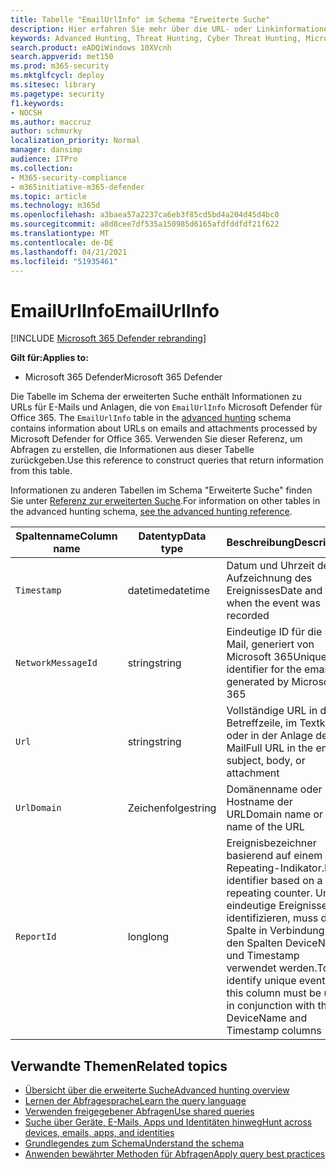 ```yaml
---
title: Tabelle "EmailUrlInfo" im Schema "Erweiterte Suche"
description: Hier erfahren Sie mehr über die URL- oder Linkinformationen in der Tabelle "EmailUrlInfo" des Schemas "Erweiterte Suche".
keywords: Advanced Hunting, Threat Hunting, Cyber Threat Hunting, Microsoft 365 Defender, microsoft 365, m365, search, query, telemetry, schema reference, kusto, table, column, data type, description, EmailUrlInfo, network message id, url, link
search.product: eADQiWindows 10XVcnh
search.appverid: met150
ms.prod: m365-security
ms.mktglfcycl: deploy
ms.sitesec: library
ms.pagetype: security
f1.keywords:
- NOCSH
ms.author: maccruz
author: schmurky
localization_priority: Normal
manager: dansimp
audience: ITPro
ms.collection:
- M365-security-compliance
- m365initiative-m365-defender
ms.topic: article
ms.technology: m365d
ms.openlocfilehash: a3baea57a2237ca6eb3f85cd5bd4a204d45d4bc0
ms.sourcegitcommit: a8d8cee7df535a150985d6165afdfddfdf21f622
ms.translationtype: MT
ms.contentlocale: de-DE
ms.lasthandoff: 04/21/2021
ms.locfileid: "51935461"
---
```

# <a name="emailurlinfo"></a><span data-ttu-id="a3d6e-104">EmailUrlInfo</span><span class="sxs-lookup"><span data-stu-id="a3d6e-104">EmailUrlInfo</span></span>

[!INCLUDE [Microsoft 365 Defender rebranding](../includes/microsoft-defender.md)]


<span data-ttu-id="a3d6e-105">**Gilt für:**</span><span class="sxs-lookup"><span data-stu-id="a3d6e-105">**Applies to:**</span></span>
- <span data-ttu-id="a3d6e-106">Microsoft 365 Defender</span><span class="sxs-lookup"><span data-stu-id="a3d6e-106">Microsoft 365 Defender</span></span>

<span data-ttu-id="a3d6e-107">Die Tabelle im Schema der erweiterten Suche enthält Informationen zu URLs für E-Mails und Anlagen, die von `EmailUrlInfo` Microsoft Defender für Office 365. [](advanced-hunting-overview.md)</span><span class="sxs-lookup"><span data-stu-id="a3d6e-107">The `EmailUrlInfo` table in the [advanced hunting](advanced-hunting-overview.md) schema contains information about URLs on emails and attachments processed by Microsoft Defender for Office 365.</span></span> <span data-ttu-id="a3d6e-108">Verwenden Sie dieser Referenz, um Abfragen zu erstellen, die Informationen aus dieser Tabelle zurückgeben.</span><span class="sxs-lookup"><span data-stu-id="a3d6e-108">Use this reference to construct queries that return information from this table.</span></span> 

<span data-ttu-id="a3d6e-109">Informationen zu anderen Tabellen im Schema "Erweiterte Suche" finden Sie unter [Referenz zur erweiterten Suche](advanced-hunting-schema-tables.md).</span><span class="sxs-lookup"><span data-stu-id="a3d6e-109">For information on other tables in the advanced hunting schema, [see the advanced hunting reference](advanced-hunting-schema-tables.md).</span></span>

| <span data-ttu-id="a3d6e-110">Spaltenname</span><span class="sxs-lookup"><span data-stu-id="a3d6e-110">Column name</span></span> | <span data-ttu-id="a3d6e-111">Datentyp</span><span class="sxs-lookup"><span data-stu-id="a3d6e-111">Data type</span></span> | <span data-ttu-id="a3d6e-112">Beschreibung</span><span class="sxs-lookup"><span data-stu-id="a3d6e-112">Description</span></span> |
|-------------|-----------|-------------|
| `Timestamp` | <span data-ttu-id="a3d6e-113">datetime</span><span class="sxs-lookup"><span data-stu-id="a3d6e-113">datetime</span></span> | <span data-ttu-id="a3d6e-114">Datum und Uhrzeit der Aufzeichnung des Ereignisses</span><span class="sxs-lookup"><span data-stu-id="a3d6e-114">Date and time when the event was recorded</span></span> |
| `NetworkMessageId` | <span data-ttu-id="a3d6e-115">string</span><span class="sxs-lookup"><span data-stu-id="a3d6e-115">string</span></span> | <span data-ttu-id="a3d6e-116">Eindeutige ID für die E-Mail, generiert von Microsoft 365</span><span class="sxs-lookup"><span data-stu-id="a3d6e-116">Unique identifier for the email, generated by Microsoft 365</span></span> |
| `Url` | <span data-ttu-id="a3d6e-117">string</span><span class="sxs-lookup"><span data-stu-id="a3d6e-117">string</span></span> | <span data-ttu-id="a3d6e-118">Vollständige URL in der Betreffzeile, im Textkörper oder in der Anlage der E-Mail</span><span class="sxs-lookup"><span data-stu-id="a3d6e-118">Full URL in the email subject, body, or attachment</span></span> |
| `UrlDomain` | <span data-ttu-id="a3d6e-119">Zeichenfolge</span><span class="sxs-lookup"><span data-stu-id="a3d6e-119">string</span></span> | <span data-ttu-id="a3d6e-120">Domänenname oder Hostname der URL</span><span class="sxs-lookup"><span data-stu-id="a3d6e-120">Domain name or host name of the URL</span></span> |
| `ReportId` | <span data-ttu-id="a3d6e-121">long</span><span class="sxs-lookup"><span data-stu-id="a3d6e-121">long</span></span> | <span data-ttu-id="a3d6e-122">Ereignisbezeichner basierend auf einem Repeating-Indikator.</span><span class="sxs-lookup"><span data-stu-id="a3d6e-122">Event identifier based on a repeating counter.</span></span> <span data-ttu-id="a3d6e-123">Um eindeutige Ereignisse zu identifizieren, muss diese Spalte in Verbindung mit den Spalten DeviceName und Timestamp verwendet werden.</span><span class="sxs-lookup"><span data-stu-id="a3d6e-123">To identify unique events, this column must be used in conjunction with the DeviceName and Timestamp columns</span></span> |

## <a name="related-topics"></a><span data-ttu-id="a3d6e-124">Verwandte Themen</span><span class="sxs-lookup"><span data-stu-id="a3d6e-124">Related topics</span></span>
- [<span data-ttu-id="a3d6e-125">Übersicht über die erweiterte Suche</span><span class="sxs-lookup"><span data-stu-id="a3d6e-125">Advanced hunting overview</span></span>](advanced-hunting-overview.md)
- [<span data-ttu-id="a3d6e-126">Lernen der Abfragesprache</span><span class="sxs-lookup"><span data-stu-id="a3d6e-126">Learn the query language</span></span>](advanced-hunting-query-language.md)
- [<span data-ttu-id="a3d6e-127">Verwenden freigegebener Abfragen</span><span class="sxs-lookup"><span data-stu-id="a3d6e-127">Use shared queries</span></span>](advanced-hunting-shared-queries.md)
- [<span data-ttu-id="a3d6e-128">Suche über Geräte, E-Mails, Apps und Identitäten hinweg</span><span class="sxs-lookup"><span data-stu-id="a3d6e-128">Hunt across devices, emails, apps, and identities</span></span>](advanced-hunting-query-emails-devices.md)
- [<span data-ttu-id="a3d6e-129">Grundlegendes zum Schema</span><span class="sxs-lookup"><span data-stu-id="a3d6e-129">Understand the schema</span></span>](advanced-hunting-schema-tables.md)
- [<span data-ttu-id="a3d6e-130">Anwenden bewährter Methoden für Abfragen</span><span class="sxs-lookup"><span data-stu-id="a3d6e-130">Apply query best practices</span></span>](advanced-hunting-best-practices.md)
